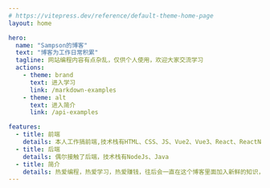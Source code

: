 ```yaml
---
# https://vitepress.dev/reference/default-theme-home-page
layout: home

hero:
  name: "Sampson的博客"
  text: "博客为工作日常积累"
  tagline: 网站编程内容有点杂乱，仅供个人使用，欢迎大家交流学习
  actions:
    - theme: brand
      text: 进入学习
      link: /markdown-examples
    - theme: alt
      text: 进入简介
      link: /api-examples

features:
  - title: 前端
    details: 本人工作搞前端,技术栈有HTML、CSS、JS、Vue2、Vue3、React、ReactNative、NextJs、NuxtJs、Uniapp、ThreeJs、Electron、Echarts、微信小程序以及各个技术栈所需的组件库（等等）
  - title: 后端
    details: 偶尔接触了后端，技术栈有NodeJs、Java
  - title: 简介
    details: 热爱编程，热爱学习，热爱赚钱，往后会一直在这个博客里面加入新鲜的知识，如前后端开发小技巧，组件库封装，新知识灌入，总的来说，我的博客网站会很杂乱，但都是真知识，欢迎大家一起收藏学习
---
```


